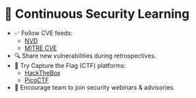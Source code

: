 # 📘 Continuous Security Learning

- ✅ Follow CVE feeds:
  - [NVD](https://nvd.nist.gov)
  - [MITRE CVE](https://cve.mitre.org)
- 🔍 Share new vulnerabilities during retrospectives.
- 🎯 Try Capture the Flag (CTF) platforms:
  - [HackTheBox](https://www.hackthebox.com)
  - [PicoCTF](https://picoctf.org)
- 📢 Encourage team to join security webinars & advisories.
